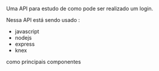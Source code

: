 Uma API para estudo de como pode ser realizado um login.


Nessa API está sendo usado :
* javascript
* nodejs
* express 
* knex

como principais componentes